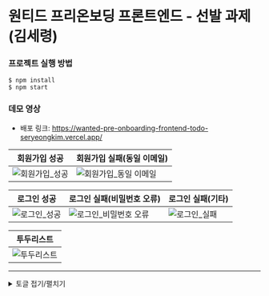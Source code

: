 # 원티드 프리온보딩 프론트엔드 - 선발 과제(김세령)

### 프로젝트 실행 방법
```
$ npm install
$ npm start
```

### 데모 영상
- 배포 링크: https://wanted-pre-onboarding-frontend-todo-seryeongkim.vercel.app/

|회원가입 성공|회원가입 실패(동일 이메일)|
|-|-|
|![회원가입_성공](https://github.com/SeryeongK/wanted-pre-onboarding-frontend/assets/67596636/00223a4f-43a8-4efd-8fa1-6c455aa17238)|![회원가입_동일 이메일](https://github.com/SeryeongK/wanted-pre-onboarding-frontend/assets/67596636/68cad21d-a79d-4619-ac50-56f29ac0fc8b)|

|로그인 성공|로그인 실패(비밀번호 오류)|로그인 실패(기타)|
|-|-|-|
|![로그인_성공](https://github.com/SeryeongK/wanted-pre-onboarding-frontend/assets/67596636/cca40ea7-18b6-4577-8e09-4a9969f480f9)|![로그인_비밀번호 오류](https://github.com/SeryeongK/wanted-pre-onboarding-frontend/assets/67596636/ba99edc6-d7ec-41b0-b27e-1614bd889d4f)|![로그인_실패](https://github.com/SeryeongK/wanted-pre-onboarding-frontend/assets/67596636/b4c1dbda-30a6-44ac-8326-a2c188042c0a)|

|투두리스트|
|-|
|![투두리스트](https://github.com/SeryeongK/wanted-pre-onboarding-frontend/assets/67596636/b95f793c-c694-45b7-9af6-43e32d936437)|

---
<details>
<summary>토글 접기/펼치기</summary>
<div markdown="1">

### :: 1. 로그인 / 회원가입

- [x] `/signup` 경로에 회원가입 기능을 개발해주세요
- [x] `/signin` 경로에 로그인 기능을 개발해주세요
- [x] 페이지 안에 이메일 input, 비밀번호 input, 제출 button이 포함된 형태로 구성해주세요

  - [x] 이메일 input에 `data-testid="email-input"` 속성을 부여해주세요
  - [x] 패스워드 input에 `data-testid="password-input"` 속성을 부여해주세요
  - [x] 회원가입 페이지에는 회원가입 button에 `data-testid="signup-button"` 속성을 부여해주세요
  - [x] 로그인 페이지에는 로그인 button에 `data-testid="signin-button"` 속성을 부여해주세요

  ```html
  <!-- 예시 -->
  <input data-testid="email-input" />
  <input data-testid="password-input" />
  <button data-testid="signup-button">회원가입</button>
  ```

- [x] 두 페이지의 UI는 동일해도 무방합니다.
- [x] 회원가입과 로그인 페이지의 버튼에 부여되는 test-id가 다른 것에 유의해주세요

#### Assignment 1

- [x] 회원가입과 로그인 페이지에 이메일과 비밀번호의 유효성 검사기능을 구현해주세요

  - [x] 이메일 조건: `@` 포함
  - [x] 비밀번호 조건: 8자 이상
  - [x] 이메일과 비밀번호의 유효성 검사 조건은 별도의 추가 조건 부여 없이 위의 조건대로만 진행해주세요 (e.g. 비밀번호 유효성 검사에 특수문자 포함 등의 새로운 조건을 추가하는 행위, 비밀번호 확인 조건을 추가하는 행위 등은 지양해주세요)

- [x] 입력된 이메일과 비밀번호가 유효성 검사를 통과하지 못한다면 button에 `disabled` 속성을 부여해주세요
- [x] 보안 상 실제 사용하고 계신 이메일과 패스워드말고 테스트용 이메일, 패스워드 사용을 권장드립니다.

#### Assignment 2

- [X] 회원가입 페이지에서 버튼을 클릭 시 회원가입을 진행하고 회원가입이 정상적으로 완료되었을 시 `/signin` 경로로 이동해주세요

#### Assignment 3

- [x] 로그인 페이지에서 버튼을 클릭 시, 로그인을 진행하고 로그인이 정상적으로 완료되었을 시 `/todo` 경로로 이동해주세요

  - [x] 로그인 API는 로그인이 성공했을 시 Response Body에 JWT를 포함해서 응답합니다.
  - [x] 응답받은 JWT는 로컬 스토리지에 저장해주세요

#### Assignment 4

- [x] 로그인 여부에 따른 리다이렉트 처리를 구현해주세요

  - [x] 로컬 스토리지에 토큰이 있는 상태로 `/signin` 또는 `/signup` 페이지에 접속한다면 `/todo` 경로로 리다이렉트 시켜주세요
  - [x] 로컬 스토리지에 토큰이 없는 상태로 `/todo`페이지에 접속한다면 `/signin` 경로로 리다이렉트 시켜주세요

---

### :: 2. TODO LIST

#### Assignment 5

- [x] `/todo`경로에 접속하면 투두 리스트의 목록을 볼 수 있도록 해주세요
- [x] 목록에서는 TODO의 내용과 완료 여부가 표시되어야 합니다.
- [x] TODO의 완료 여부는 `<input type="checkbox" />`를 통해 표현해주세요
- [x] TODO는 `<li>` tag를 이용해 감싸주세요

```html
<li>
  <label>
    <input type="checkbox" />
    <span>TODO 1</span>
  </label>
</li>
<li>
  <label>
    <input type="checkbox" />
    <span>TODO 2</span>
  </label>
</li>
```

#### Assignment 6

- [x] 리스트 페이지에 새로운 TODO를 입력할 수 있는 input과 추가 button을 만들어주세요

  - [x] TODO 입력 input에는 `data-testid="new-todo-input"` 속성을 부여해주세요
  - [x] TODO 추가 button에는 `data-testid="new-todo-add-button"` 속성을 부여해주세요

    ```html
    <input data-testid="new-todo-input" />
    <button data-testid="new-todo-add-button">추가</button>
    ```

- [X] 추가 button을 클릭하면 입력 input의 내용이 새로운 TODO로 추가되도록 해주세요
- [x] TODO를 추가 한 뒤 새로고침을 해도 추가한 TODO가 목록에 보여야 합니다.

#### Assignment 7

- [x] TODO의 체크박스를 통해 완료 여부를 수정할 수 있도록 해주세요.

#### Assignment 8

- [x] TODO 우측에 수정버튼과 삭제 버튼을 만들어주세요

  - [x] 수정 버튼에는 `data-testid="modify-button"` 속성을 부여해주세요
  - [x] 삭제 버튼에는 `data-testid="delete-button"` 속성을 부여해주세요

    ```html
    <li>
      <label>
        <input type="checkbox" />
        <span>TODO 1</span>
      </label>
      <button data-testid="modify-button">수정</button>
      <button data-testid="delete-button">삭제</button>
    </li>
    ```

#### Assignment 9

- [x] 투두 리스트의 삭제 기능을 구현해주세요

  - [x] 투두 리스트의 TODO 우측의 삭제버튼을 누르면 해당 아이템이 삭제되도록 해주세요

#### Assignment 10

- [x] 투두 리스트의 수정 기능을 구현해주세요

  - [x] TODO 우측의 수정 버튼을 누르면 수정모드가 활성화 되도록 해주세요
  - [x] 수정모드에서는 TODO의 내용을 변경할 수 있어야 합니다.
  - [x] 수정모드에서는 TODO의 내용이 input창 안에 입력된 형태로 변경해주세요
    - [x] 수정 input창에는 `data-testid="modify-input"` 속성을 부여해주세요
  - [x] 수정모드에서는 TODO의 우측에 제출버튼과 취소버튼이 표시되게 해주세요
    - [x] 제출버튼에는 `data-testid="submit-button"` 속성을 부여해주세요
    - [x] 취소버튼에는 `data-testid="cancel-button"` 속성을 부여해주세요
  - [x] 제출버튼을 누르면 수정한 내용을 제출해서 내용이 업데이트 될 수 있도록 해주세요
  - [x] 취소버튼을 누르면 수정한 내용을 초기화 하고, 수정모드를 비활성화 해주세요

    ```html
    <input data-testid="modify-input" />
    <button data-testid="submit-button">제출</button>
    <button data-testid="cancel-button">취소</button>
    ```

#### 예시

![example](https://user-images.githubusercontent.com/110355087/214471527-bd8037b9-f2dd-4db0-ade0-3d5ce27a6c0c.gif)


</div>
</details>
